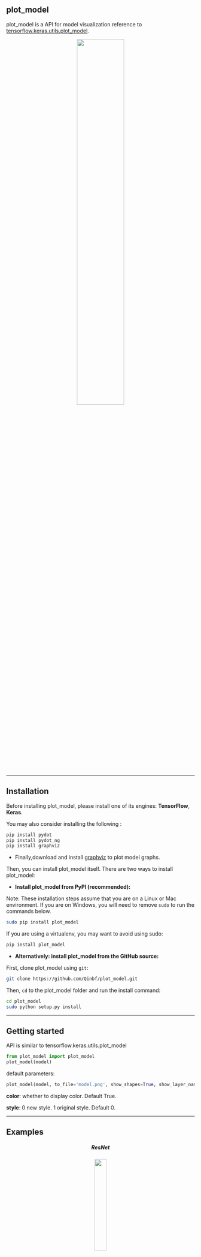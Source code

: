 ## plot_model

plot_model is a API for model visualization reference to [tensorflow.keras.utils.plot_model](https://github.com/tensorflow/tensorflow/blob/master/tensorflow/python/keras/utils/vis_utils.py).

 <p align="center"><img  src="https://raw.githubusercontent.com/Qinbf/plot_model/master/img/1.png" width="50%" height="50%"></p>
 
 ------------------
 
 ## Installation

Before installing plot_model, please install one of its engines: **TensorFlow**, **Keras**. 


You may also consider installing the following :

```sh
pip install pydot
pip install pydot_ng
pip install graphviz
```
- Finally,download and install [graphviz](https://graphviz.gitlab.io/download/) to plot model graphs.

Then, you can install plot_model itself. There are two ways to install plot_model:

- **Install plot_model from PyPI (recommended):**

Note: These installation steps assume that you are on a Linux or Mac environment.
If you are on Windows, you will need to remove `sudo` to run the commands below.

```sh
sudo pip install plot_model
```

If you are using a virtualenv, you may want to avoid using sudo:

```sh
pip install plot_model
```

- **Alternatively: install plot_model from the GitHub source:**

First, clone plot_model using `git`:

```sh
git clone https://github.com/Qinbf/plot_model.git
```

 Then, `cd` to the plot_model folder and run the install command:
```sh
cd plot_model
sudo python setup.py install
```

------------------

## Getting started

API is similar to tensorflow.keras.utils.plot_model

```python
from plot_model import plot_model
plot_model(model)
```

default parameters:
```python
plot_model(model, to_file='model.png', show_shapes=True, show_layer_names=False, rankdir='TB', expand_nested=False, style=0, color=True, dpi=96)
```

**color**: whether to display color. Default True.
 
**style**: 0 new style. 1 original style. Default 0. 

------------------

## Examples
<h5 align="center">ResNet</h5>
<p align="center"><img  src="https://raw.githubusercontent.com/Qinbf/plot_model/master/img/2.png" width="25%" height="25%"></p>

 
<h5 align="center">Inception</h5>
<p align="center"><img  src="https://raw.githubusercontent.com/Qinbf/plot_model/master/img/3.png" width="50%" height="50%"></p>
 
 
<h5 align="center">ResNeXt</h5>
<p align="center"><img  src="https://raw.githubusercontent.com/Qinbf/plot_model/master/img/4.png" width="65%" height="65%"></p>


